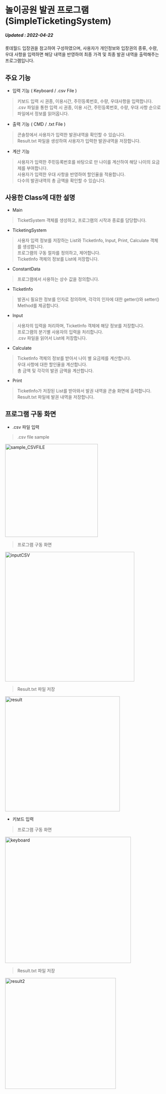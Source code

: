 # 놀이공원 발권 프로그램 (SimpleTicketingSystem)
##### Updated : 2022-04-22 
롯데월드 입장권을 참고하여 구성하였으며, 사용자가 개인정보와 입장권의 종류, 수량, 우대 사항을 입력하면 해당 내역을 반영하여 최종 가격 및 최종 발권 내역을 출력해주는 프로그램입니다.   

## 주요 기능
 - 입력 기능 ( Keyboard / .csv File )
 > 키보드 입력 시 권종, 이용시간, 주민등록번호, 수량, 우대사항을 입력합니다.  
 > .csv 파일을 통한 입력 시  권종, 이용 시간, 주민등록번호, 수량, 우대 사항 순으로 파일에서 정보를 읽어옵니다.  
 
 - 출력 기능 ( CMD / .txt File )
 > 콘솔창에서 사용자가 입력한 발권내역을 확인할 수 있습니다.  
 > Result.txt 파일을 생성하여 사용자가 입력한 발권내역을 저장합니다.  

 - 계산 기능 
 > 사용자가 입력한 주민등록번호를 바탕으로 만 나이를 계산하여 해당 나이의 요금제를 부여합니다.  
 > 사용자가 입력한 우대 사항을 반영하여 할인율을 적용합니다.  
 > 다수의 발권내역의 총 금액을 확인할 수 있습니다.  
 
## 사용한 Class에 대한 설명
- Main  
> TicketSystem 객체를 생성하고, 프로그램의 시작과 종료를 담당합니다.  
- TicketingSystem
>  사용자 입력 정보를 저장하는 List와 TicketInfo, Input, Print, Calculate 객체를 생성합니다.  
>  프로그램의 구동 절차를 정의하고, 제어합니다.  
>  TicketInfo 객체의 정보를 List에 저장합니다.  
- ConstantData 
> 프로그램에서 사용하는 상수 값을 정의합니다.  
- TicketInfo
> 발권시 필요한 정보를 인자로 정의하며, 각각의 인자에 대한  getter()와 setter() Method를 제공합니다.  
- Input
> 사용자의 입력을 처리하며, TicketInfo 객체에 해당 정보를 저장합니다.  
> 프로그램의 분기별 사용자의 입력을 처리합니다.  
> .csv 파일을 읽어서 List에 저장합니다.  
- Calculate
> TicketInfo 객체의 정보를 받아서 나이 별 요금제를 계산합니다.  
> 우대 사항에 대한 할인율을 계산합니다.  
> 총 금액 및 각각의 발권 금액을 계산합니다.  
- Print
> TicketInfo가 저장된 List를 받아와서 발권 내역을 콘솔 화면에  출력합니다.  
> Result.txt 파일에 발권 내역을 저장합니다.  
 
## 프로그램 구동 화면
- .csv 파일 입력
> .csv file sample 
<img width="300" alt="sample_CSVFILE" src="https://user-images.githubusercontent.com/102117360/164531692-8c0ceb71-1ad7-49ae-aee7-5100b967855e.png">

> 프로그램 구동 화면
<img width="418" alt="inputCSV" src="https://user-images.githubusercontent.com/102117360/164535006-813c23bc-7ff6-444d-ac05-9bbb0dcfa43c.png">

> Result.txt 파일 저장
<img width="371" alt="result" src="https://user-images.githubusercontent.com/102117360/164531719-4f12d176-0e84-4b00-b1b6-df558e67c8ea.png">
 
- 키보드 입력
> 프로그램 구동 화면
<img width="407" alt="keyboard" src="https://user-images.githubusercontent.com/102117360/164535014-34e04378-eefe-4013-831b-5aac6031bec8.png">

>Result.txt 파일 저장
<img width="358" alt="result2" src="https://user-images.githubusercontent.com/102117360/164535016-dc6e0981-e342-462e-9b3f-de8a62e3a92a.png">
